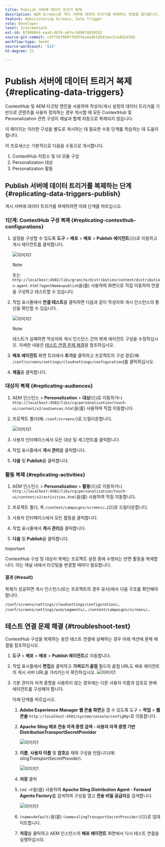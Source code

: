```yaml
---
title: Publish 서버에 데이터 트리거 복제
description: AEM Screens용 게시 서버에 데이터 트리거를 복제하는 방법을 알아봅니다.
feature: Administering Screens, Data Trigger
role: Developer
level: Intermediate
exl-id: 6f90b864-eaa0-4b74-a47e-b0967a550552
source-git-commit: cdff56f0807f6d5fea4a4b1d545aecb1e80245bb
workflow-type: tm+mt
source-wordcount: '523'
ht-degree: 1%

---
```


# Publish 서버에 데이터 트리거 복제 {#replicating-data-triggers}

ContextHub 및 AEM 타깃팅 엔진을 사용하여 작성자/게시 설정의 데이터 트리거를 기반으로 콘텐츠를 사용자 정의하는 경우 게시할 때 모든 ContextHub 및 Personalization 관련 구성이 채널과 함께 자동으로 복제되지 않습니다.

이 페이지는 이러한 구성을 별도로 게시하는 데 필요한 수동 단계를 학습하는 데 도움이 됩니다.

이 프로세스는 기본적으로 다음을 수동으로 게시합니다.

1. ContextHub 저장소 및 UI 모듈 구성
1. Personalization 대상
1. Personalization 활동

## Publish 서버에 데이터 트리거를 복제하는 단계 {#replicating-data-triggers-publish}

게시 서버에 데이터 트리거를 복제하려면 아래 단계를 따르십시오.

### 1단계: ContextHub 구성 복제 {#replicating-contexthub-configurations}

1. 설정을 구성할 수 있도록 **도구** > **배포** > **배포** > **Publish 에이전트**(으)로 이동하고 게시 에이전트를 클릭합니다.

   ![이미지1](/help/user-guide/assets/replicating-triggers/replicating-triggers1.png)

   >[!NOTE]
   >
   >또는 `http://localhost:4502/libs/granite/distribution/content/distribution-agent.html?agentName=publish`을(를) 사용하여 화면으로 직접 이동하여 연결을 구성하고 테스트할 수 있습니다.

1. 작업 표시줄에서 **연결 테스트**&#x200B;를 클릭하면 다음과 같이 작성자와 게시 인스턴스의 통신을 확인할 수 있습니다.

   ![이미지1](/help/user-guide/assets/replicating-triggers/replicating-triggers2.png)

   >[!NOTE]
   >
   >테스트가 실패하면 작성자와 게시 인스턴스 간의 복제 에이전트 구성을 수정하십시오. 자세한 내용은 [테스트 연결 문제 해결](/help/user-guide/replicating-data-triggers.md#troubleshoot-test)을 참조하십시오.

1. **배포 에이전트** 화면 트리에서 **추가**&#x200B;를 클릭하고 프로젝트의 구성 경로(예: `/conf/screens/settings/cloudsettings/configuration`)를 클릭하십시오.

1. **제출**&#x200B;을 클릭합니다.

### 대상자 복제 {#replicating-audiences}

1. AEM 인스턴스 > **Personalization** > **대상**(으)로 이동하거나 `http://localhost:4502/libs/cq/personalization/touch-ui/content/v2/audiences.html`을(를) 사용하여 직접 이동합니다.

1. 프로젝트 폴더(예: `/conf/screens/`)로 드릴다운합니다.

   ![이미지1](/help/user-guide/assets/replicating-triggers/replicating-triggers10.png)

1. 사용자 인터페이스에서 모든 대상 및 세그먼트를 클릭합니다.

1. 작업 표시줄에서 **게시 관리**&#x200B;를 클릭합니다.

1. **다음** 및 **Publish**&#x200B;을 클릭합니다.

### 활동 복제 {#replicating-activities}

1. AEM 인스턴스 > **Personalization** > **활동**(으)로 이동하거나 `http://localhost:4502/libs/cq/personalization/touch-ui/content/v2/activities.html`을(를) 사용하여 직접 이동합니다.

1. 프로젝트 폴더, 즉 `/content/campaigns/screens/…`(으)로 드릴다운합니다.

1. 사용자 인터페이스에서 모든 활동을 클릭합니다.

1. 작업 표시줄에서 **게시 관리**&#x200B;를 클릭합니다.

1. **다음** 및 **Publish**&#x200B;을 클릭합니다.

>[!IMPORTANT]
>
>ContextHub 구성 및 대상자 복제는 프로젝트 설정 중에 수행되는 반면 활동을 복제합니다. 이는 채널 내에서 타깃팅을 변경할 때마다 필요합니다.

#### 결과 {#result}

복제가 성공하면 게시 인스턴스(또는 프로젝트의 경우 유사)에서 다음 구조를 확인해야 합니다.

`/conf/screens/settings/cloudsettings/configuration/…`
`/conf/screens/settings/wcm/segments/…`
`/content/campaigns/screens/…`

## 테스트 연결 문제 해결 {#troubleshoot-test}

ContextHub 구성을 복제하는 동안 테스트 연결에 실패하는 경우 아래 섹션에 문제 해결을 참조하십시오.

1. **도구** > **배포** > **배포** > **Publish 에이전트**&#x200B;로 이동합니다.

1. 작업 표시줄에서 **편집**&#x200B;을 클릭하고 **가져오기 끝점** 필드의 끝점 URL도 배포 에이전트의 게시 서버 URL을 가리키는지 확인하십시오.
   ![이미지1](/help/user-guide/assets/replicating-triggers/replicating-triggers9.png)

1. 기본 관리자 자격 증명을 사용하지 않는 경우에는 다른 사용자 이름과 암호로 분배 에이전트를 구성해야 합니다.

   아래 단계를 따르십시오.

   1. **Adobe Experience Manager 웹 콘솔 화면**&#x200B;을 열 수 있도록 도구 > **작업** > **웹 콘솔** `http://localhost:4502/system/console/configMgr`로 이동합니다.
   1. **Apache Sling 배포 전송 자격 증명 검색 - 사용자 자격 증명 기반 DistributionTransportSecretProvider**

      ![이미지1](/help/user-guide/assets/replicating-triggers/replicating-triggers6.png)

   1. **이름**, **사용자 이름** 및 **암호**&#x200B;를 채워 구성을 만듭니다(예: *slingTransportSecretProvider*).

      ![이미지1](/help/user-guide/assets/replicating-triggers/replicating-triggers7.png)

   1. **저장** 클릭
   1. `Cmd +F`을(를) 사용하여 **Apache Sling Distribution Agent - Forward Agents Factory**&#x200B;를 검색하여 구성을 열고 **전송 비밀 공급자**&#x200B;를 검색합니다.

      ![이미지1](/help/user-guide/assets/replicating-triggers/replicating-triggers8.png)

   1. `(name=default)`을(를) `(name=slingTransportSecretProvider)`(으)로 업데이트합니다.
   1. **저장**&#x200B;을 클릭하고 AEM 인스턴스의 **배포 에이전트** 화면에서 다시 테스트 연결을 실행하십시오.
